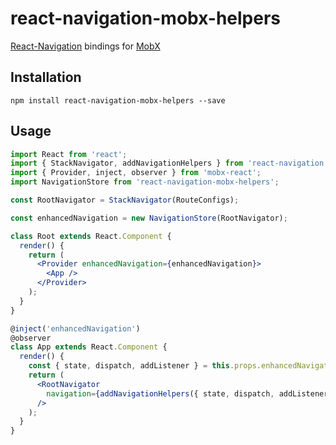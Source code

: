 # react-navigation-mobx-helpers

[React-Navigation](https://github.com/react-navigation/react-navigation) bindings for [MobX](https://github.com/mobxjs/mobx)

## Installation

```shell
npm install react-navigation-mobx-helpers --save
```

## Usage

```jsx
import React from 'react';
import { StackNavigator, addNavigationHelpers } from 'react-navigation';
import { Provider, inject, observer } from 'mobx-react';
import NavigationStore from 'react-navigation-mobx-helpers';

const RootNavigator = StackNavigator(RouteConfigs);

const enhancedNavigation = new NavigationStore(RootNavigator);

class Root extends React.Component {
  render() {
    return (
      <Provider enhancedNavigation={enhancedNavigation}>
        <App />
      </Provider>
    );
  }
}

@inject('enhancedNavigation')
@observer
class App extends React.Component {
  render() {
    const { state, dispatch, addListener } = this.props.enhancedNavigation;
    return (
      <RootNavigator
        navigation={addNavigationHelpers({ state, dispatch, addListener })}
      />
    );
  }
}
```
